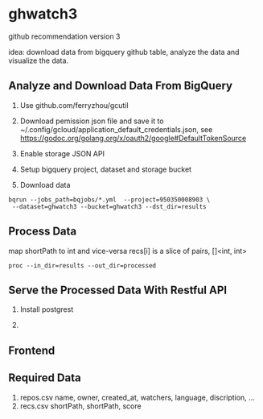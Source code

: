 # ghwatch3
github recommendation version 3

idea: download data from bigquery github table, analyze the data
 and visualize the data.

## Analyze and Download Data From BigQuery

1. Use github.com/ferryzhou/gcutil

1. Download pemission json file and save it to
   ~/.config/gcloud/application_default_credentials.json, see
   https://godoc.org/golang.org/x/oauth2/google#DefaultTokenSource

1. Enable storage JSON API

1. Setup bigquery project, dataset and storage bucket

1. Download data
```
bqrun --jobs_path=bqjobs/*.yml  --project=950350008903 \
 --dataset=ghwatch3 --bucket=ghwatch3 --dst_dir=results
```

## Process Data

map shortPath to int and vice-versa
recs[i] is a slice of pairs, []<int, int>

```
proc --in_dir=results --out_dir=processed
```


## Serve the Processed Data With Restful API

1. Install postgrest

1.

## Frontend



## Required Data
1. repos.csv
	name, owner, created_at, watchers, language, discription, ...
1. recs.csv
    shortPath, shortPath, score
